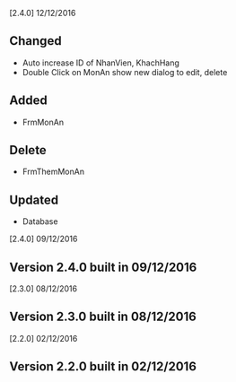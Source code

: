 [2.4.0] 12/12/2016
## Changed
- Auto increase ID of NhanVien, KhachHang
- Double Click on MonAn show new dialog to edit, delete

## Added
- FrmMonAn

## Delete 
- FrmThemMonAn

## Updated
- Database

[2.4.0] 09/12/2016
## Version 2.4.0 built in 09/12/2016


[2.3.0] 08/12/2016
## Version 2.3.0 built in 08/12/2016


[2.2.0] 02/12/2016
## Version 2.2.0 built in 02/12/2016

